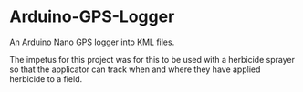 # Arduino-GPS-Logger
An Arduino Nano GPS logger into KML files.

The impetus for this project was for this to be used with a herbicide sprayer so that the applicator can track when and where they have applied herbicide to a field.
